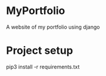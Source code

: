 # MyPortfolio
A website of my portfolio using django

# Project setup
pip3 install -r requirements.txt
